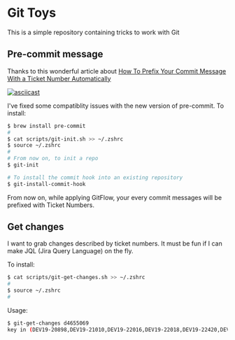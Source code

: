 # Git Toys

This is a simple repository containing tricks to work with Git

## Pre-commit message

Thanks to this wonderful article about [How To Prefix Your Commit Message With a Ticket Number Automatically](https://medium.com/better-programming/how-to-automatically-add-the-ticket-number-in-git-commit-message-bda5426ded05)

[![asciicast](https://asciinema.org/a/350101.svg)](https://asciinema.org/a/350101)

I've fixed some compatiblity issues with the new version of pre-commit. To install:

```sh
$ brew install pre-commit
#
$ cat scripts/git-init.sh >> ~/.zshrc
$ source ~/.zshrc
#
# From now on, to init a repo
$ git-init

# To install the commit hook into an existing repository
$ git-install-commit-hook
```

From now on, while applying GitFlow, your every commit messages will be prefixed with Ticket Numbers.

## Get changes 

I want to grab changes described by ticket numbers. It must be fun if I can make JQL (Jira Query Language) on the fly.

To install:

```sh
$ cat scripts/git-get-changes.sh >> ~/.zshrc
#
$ source ~/.zshrc 
#
```

Usage:

```sh
$ git-get-changes d4655069
key in (DEV19-20898,DEV19-21010,DEV19-22016,DEV19-22018,DEV19-22420,DEV19-22470,DEV19-22568,DEV19-22670,DEV19-23036,DEV19-23399,DEV19-23431,DEV19-23541,DEV19-23561,DEV19-23714,DEV19-23742,DEV19-23859,DEV19-23903,DEV19-23906,DEV19-23923,DEV19-23924,DEV19-24007,DEV19-24056,DEV19-24199,DEV19-24225,DEV19-24346)
```

